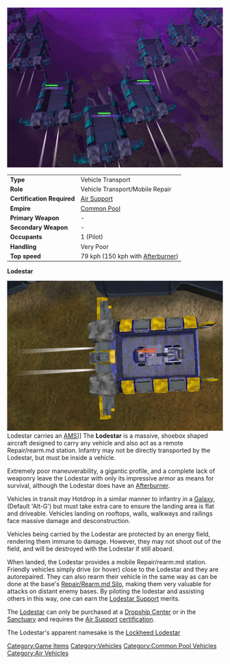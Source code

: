![](images/Lodestar.jpg "Lodestar.jpg")

|                            |                                                                |
| -------------------------- | -------------------------------------------------------------- |
| **Type**                   | Vehicle Transport                                              |
| **Role**                   | Vehicle Transport/Mobile Repair                                |
| **Certification Required** | [Air Support](Air_Support.md)                       |
| **Empire**                 | [Common Pool](Common_Pool.md)                       |
| **Primary Weapon**         | \-                                                             |
| **Secondary Weapon**       | \-                                                             |
| **Occupants**              | 1 (Pilot)                                                      |
| **Handling**               | Very Poor                                                      |
| **Top speed**              | 79 kph (150 kph with [Afterburner](Afterburner.md)) |

**Lodestar**

![](images/Lodestar_NC.jpg "fig:Lodestar_NC.jpg") Lodestar carries an
[AMS](AMS.md)\]\] The **Lodestar** is a massive, shoebox shaped
aircraft designed to carry any vehicle and also act as a remote
Repair/rearm.md station. Infantry may not be directly transported by the
Lodestar, but must be inside a vehicle.

Extremely poor maneuverability, a gigantic profile, and a complete lack
of weaponry leave the Lodestar with only its impressive armor as means
for survival, although the Lodestar does have an
[Afterburner](Afterburner.md).

Vehicles in transit may Hotdrop in a similar manner to infantry in a
[Galaxy](Galaxy.md), (Default 'Alt-G') but must take extra care
to ensure the landing area is flat and driveable. Vehicles landing on
rooftops, walls, walkways and railings face massive damage and
desconstruction.

Vehicles being carried by the Lodestar are protected by an energy field,
rendering them immune to damage. However, they may not shoot out of the
field, and will be destroyed with the Lodestar if still aboard.

When landed, the Lodestar provides a mobile Repair/rearm.md station.
Friendly vehicles simply drive (or hover) close to the Lodestar and they
are autorepaired. They can also rearm their vehicle in the same way as
can be done at the base's [Repair/Rearm.md
Silo](Repair/Rearm_Silo.md), making them very valuable for
attacks on distant enemy bases. By piloting the lodestar and assisting
others in this way, one can earn the [Lodestar
Support](Lodestar_Support.md) merits.

The [Lodestar](Lodestar.md) can only be purchased at a [Dropship
Center](Dropship_Center.md) or in the
[Sanctuary](Sanctuary.md) and requires the [Air
Support](Air_Support.md)
[certification](certifications.md).

The Lodestar's apparent namesake is the [Lockheed
Lodestar](http://en.wikipedia.org/wiki/Lockheed_Lodestar)

[Category:Game Items](Category:Game_Items.md)
[Category:Vehicles](Category:Vehicles.md) [Category:Common Pool
Vehicles](Category:Common_Pool_Vehicles.md) [Category:Air
Vehicles](Category:Air_Vehicles.md)

